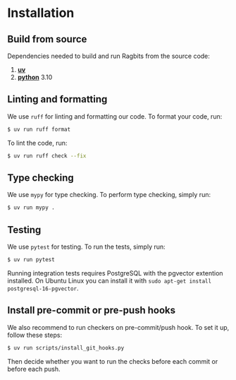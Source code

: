 # Installation

## Build from source

Dependencies needed to build and run Ragbits from the source code:

1. [**uv**](https://docs.astral.sh/uv/getting-started/installation/)
2. [**python**](https://docs.astral.sh/uv/guides/install-python/) 3.10


## Linting and formatting
We use `ruff` for linting and formatting our code. To format your code, run:

```bash
$ uv run ruff format
```

To lint the code, run:
```bash
$ uv run ruff check --fix
```

## Type checking
We use `mypy` for type checking. To perform type checking, simply run:

```bash
$ uv run mypy .
```

## Testing
We use `pytest` for testing. To run the tests, simply run:

```bash
$ uv run pytest
```

Running integration tests requires PostgreSQL with the pgvector extention installed.
On Ubuntu Linux you can install it with `sudo apt-get install postgresql-16-pgvector`.

## Install pre-commit or pre-push hooks

We also recommend to run checkers on pre-commit/push hook. To set it up, follow these steps:

```bash
$ uv run scripts/install_git_hooks.py
```

Then decide whether you want to run the checks before each commit or before each push.
